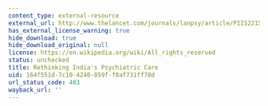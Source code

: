 ```yaml
---
content_type: external-resource
external_url: http://www.thelancet.com/journals/lanpsy/article/PIIS2215-0366(14)00096-0
has_external_license_warning: true
hide_download: true
hide_download_original: null
license: https://en.wikipedia.org/wiki/All_rights_reserved
status: unchecked
title: Rethinking India's Psychiatric Care
uid: 164f551d-7c10-4240-859f-f8af731ff78d
url_status_code: 403
wayback_url: ''
---
```

